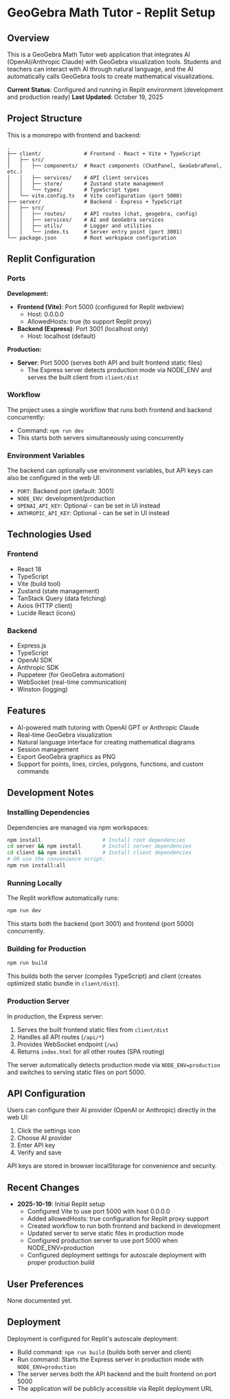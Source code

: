 # GeoGebra Math Tutor - Replit Setup

## Overview
This is a GeoGebra Math Tutor web application that integrates AI (OpenAI/Anthropic Claude) with GeoGebra visualization tools. Students and teachers can interact with AI through natural language, and the AI automatically calls GeoGebra tools to create mathematical visualizations.

**Current Status**: Configured and running in Replit environment (development and production ready)
**Last Updated**: October 19, 2025

## Project Structure

This is a monorepo with frontend and backend:

```
.
├── client/              # Frontend - React + Vite + TypeScript
│   ├── src/
│   │   ├── components/  # React components (ChatPanel, GeoGebraPanel, etc.)
│   │   ├── services/    # API client services
│   │   ├── store/       # Zustand state management
│   │   └── types/       # TypeScript types
│   └── vite.config.ts   # Vite configuration (port 5000)
├── server/              # Backend - Express + TypeScript
│   ├── src/
│   │   ├── routes/      # API routes (chat, geogebra, config)
│   │   ├── services/    # AI and GeoGebra services
│   │   ├── utils/       # Logger and utilities
│   │   └── index.ts     # Server entry point (port 3001)
└── package.json         # Root workspace configuration
```

## Replit Configuration

### Ports

**Development:**
- **Frontend (Vite)**: Port 5000 (configured for Replit webview)
  - Host: 0.0.0.0
  - AllowedHosts: true (to support Replit proxy)
- **Backend (Express)**: Port 3001 (localhost only)
  - Host: localhost (default)

**Production:**
- **Server**: Port 5000 (serves both API and built frontend static files)
  - The Express server detects production mode via NODE_ENV and serves the built client from `client/dist`

### Workflow
The project uses a single workflow that runs both frontend and backend concurrently:
- Command: `npm run dev`
- This starts both servers simultaneously using concurrently

### Environment Variables
The backend can optionally use environment variables, but API keys can also be configured in the web UI:
- `PORT`: Backend port (default: 3001)
- `NODE_ENV`: development/production
- `OPENAI_API_KEY`: Optional - can be set in UI instead
- `ANTHROPIC_API_KEY`: Optional - can be set in UI instead

## Technologies Used

### Frontend
- React 18
- TypeScript
- Vite (build tool)
- Zustand (state management)
- TanStack Query (data fetching)
- Axios (HTTP client)
- Lucide React (icons)

### Backend
- Express.js
- TypeScript
- OpenAI SDK
- Anthropic SDK
- Puppeteer (for GeoGebra automation)
- WebSocket (real-time communication)
- Winston (logging)

## Features
- AI-powered math tutoring with OpenAI GPT or Anthropic Claude
- Real-time GeoGebra visualization
- Natural language interface for creating mathematical diagrams
- Session management
- Export GeoGebra graphics as PNG
- Support for points, lines, circles, polygons, functions, and custom commands

## Development Notes

### Installing Dependencies
Dependencies are managed via npm workspaces:
```bash
npm install                    # Install root dependencies
cd server && npm install       # Install server dependencies
cd client && npm install       # Install client dependencies
# OR use the convenience script:
npm run install:all
```

### Running Locally
The Replit workflow automatically runs:
```bash
npm run dev
```

This starts both the backend (port 3001) and frontend (port 5000) concurrently.

### Building for Production
```bash
npm run build
```

This builds both the server (compiles TypeScript) and client (creates optimized static bundle in `client/dist`).

### Production Server
In production, the Express server:
1. Serves the built frontend static files from `client/dist`
2. Handles all API routes (`/api/*`)
3. Provides WebSocket endpoint (`/ws`)
4. Returns `index.html` for all other routes (SPA routing)

The server automatically detects production mode via `NODE_ENV=production` and switches to serving static files on port 5000.

## API Configuration
Users can configure their AI provider (OpenAI or Anthropic) directly in the web UI:
1. Click the settings icon
2. Choose AI provider
3. Enter API key
4. Verify and save

API keys are stored in browser localStorage for convenience and security.

## Recent Changes
- **2025-10-19**: Initial Replit setup
  - Configured Vite to use port 5000 with host 0.0.0.0
  - Added allowedHosts: true configuration for Replit proxy support
  - Created workflow to run both frontend and backend in development
  - Updated server to serve static files in production mode
  - Configured production server to use port 5000 when NODE_ENV=production
  - Configured deployment settings for autoscale deployment with proper production build

## User Preferences
None documented yet.

## Deployment
Deployment is configured for Replit's autoscale deployment:
- Build command: `npm run build` (builds both server and client)
- Run command: Starts the Express server in production mode with `NODE_ENV=production`
- The server serves both the API backend and the built frontend on port 5000
- The application will be publicly accessible via Replit deployment URL
